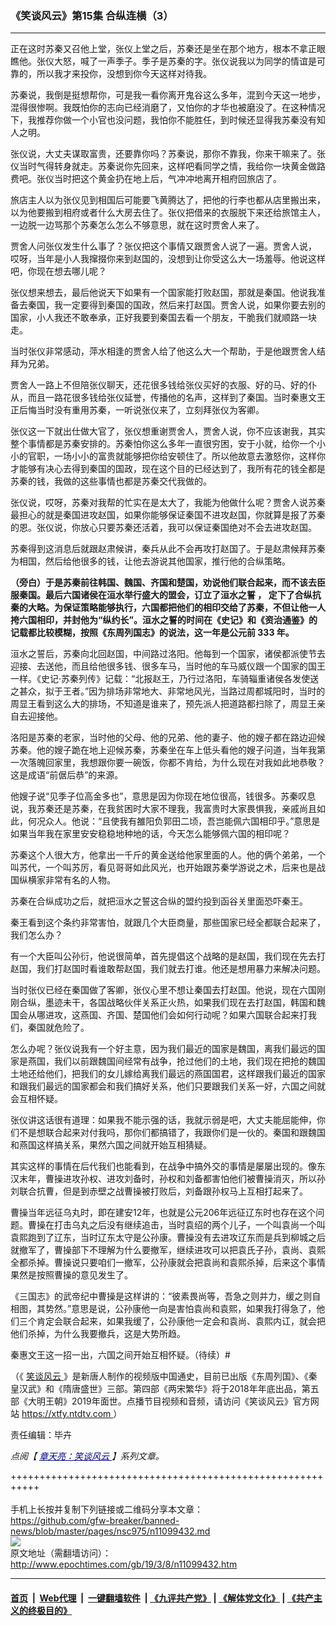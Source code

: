 ### 《笑谈风云》第15集 合纵连横（3）
------------------------

<p>
 正在这时苏秦又召他上堂，张仪上堂之后，苏秦还是坐在那个地方，根本不拿正眼瞧他。张仪大怒，喊了一声季子。季子是苏秦的字。张仪说我以为同学的情谊是可靠的，所以我才来投你，没想到你今天这样对待我。
</p>
<p>
 苏秦说，我倒是挺想帮你，可是我一看你离开鬼谷这么多年，混到今天这一地步，混得很惨啊。我既怕你的志向已经消磨了，又怕你的才华也被磨没了。在这种情况下，我推荐你做一个小官也没问题，我怕你不能胜任，到时候还显得我苏秦没有知人之明。
</p>
<p>
 张仪说，大丈夫谋取富贵，还要靠你吗？苏秦说，那你不靠我，你来干嘛来了。张仪当时气得转身就走。苏秦说你先回来，这样吧看同学之情，我给你一块黄金做路费吧。张仪当时把这个黄金扔在地上后，气冲冲地离开相府回旅店了。
</p>
<p>
 旅店主人以为张仪见到相国后可能要飞黄腾达了，把他的行李也都从店里搬出来，以为他要搬到相府或者什么大房去住了。张仪把借来的衣服脱下来还给旅馆主人，一边脱一边骂那个苏秦怎么怎么不够意思，就在这时贾舍人来了。
</p>
<p>
 贾舍人问张仪发生什么事了？张仪把这个事情又跟贾舍人说了一遍。贾舍人说， 哎呀，当年是小人我撺掇你来到赵国的，没想到让你受这么大一场羞辱。他说这样吧，你现在想去哪儿呢？
</p>
<p>
 张仪想来想去，最后他说天下如果有一个国家能打败赵国，那就是秦国。他说我准备去秦国，我一定要得到秦国的国政，然后来打赵国。贾舍人说，如果你要去别的国家，小人我还不敢奉承，正好我要到秦国去看一个朋友，干脆我们就顺路一块走。
</p>
<p>
 当时张仪非常感动，萍水相逢的贾舍人给了他这么大一个帮助，于是他跟贾舍人结拜为兄弟。
</p>
<p>
 贾舍人一路上不但陪张仪聊天，还花很多钱给张仪买好的衣服、好的马、好的仆从，而且一路花很多钱给张仪延誉，传播他的名声，这样到了秦国。当时秦惠文王正后悔当时没有重用苏秦，一听说张仪来了，立刻拜张仪为客卿。
</p>
<p>
 张仪这一下就出仕做大官了，张仪想重谢贾舍人，贾舍人说，你不应该谢我，其实整个事情都是苏秦安排的。苏秦怕你这么多年一直很穷困，安于小就，给你一个小小的官职，一场小小的富贵就能够把你给安顿住了。所以他故意去激怒你，这样你才能够有决心去得到秦国的国政，现在这个目的已经达到了，我所有花的钱全都是苏秦的钱，我做的这些事情也都是苏秦交代我做的。
</p>
<p>
 张仪说，哎呀，苏秦对我帮的忙实在是太大了，我能为他做什么呢？贾舍人说苏秦最担心的就是秦国进攻赵国，如果你能够保证秦国不进攻赵国，你就算是报了苏秦的恩。张仪说，你放心只要苏秦还活着，我可以保证秦国绝对不会去进攻赵国。
</p>
<p>
 苏秦得到这消息后就跟赵肃候讲，秦兵从此不会再攻打赵国了。于是赵肃候拜苏秦为相国，然后给他很多的钱，让他去游说其他国家，推行他的合纵策略。
</p>
<p>
 <strong>
  （旁白）于是苏秦前往韩国、魏国、齐国和楚国，劝说他们联合起来，而不该去臣服秦国。最后六国诸侯在洹水举行盛大的盟会，订立了洹水之誓
 </strong>
 <strong>
  ，
 </strong>
 <strong>
  定下了合纵抗秦的大略。为保证策略能够执行，六国都把他们的相印交给了苏秦，不但让他一人挎六国相印，并封他为“纵约长”。洹水之誓的时间在《史记》和《资治通鉴》的记载都比较模糊，按照《东周列国志》的说法，这一年是公元前
 </strong>
 <strong>
  333
 </strong>
 <strong>
  年。
 </strong>
</p>
<p>
 洹水之誓后，苏秦向北回赵国，中间路过洛阳。他每到一个国家，诸侯都派使节去迎接、去送他，而且给他很多钱、很多车马，当时他的车马威仪跟一个国家的国王一样。《史记‧苏秦列传》记载：“北报赵王，乃行过洛阳，车骑辎重诸侯各发使送之甚众，拟于王者。”因为排场非常地大、非常地风光，当路过周都城阳时，当时的周显王看到这么大的排场，不知道是谁来了，预先派人把道路都扫除了，周显王亲自去迎接他。
</p>
<p>
 洛阳是苏秦的老家，当时他的父母、他的兄弟、他的妻子、他的嫂子都在路边迎候苏秦。他的嫂子跪在地上迎候苏秦，苏秦坐在车上低头看他的嫂子问道，当年我第一次落魄回家里，我想跟你要一碗饭，你都不肯给，为什么现在对我如此地恭敬？这是成语“前倨后恭”的来源。
</p>
<p>
 他嫂子说“见季子位高金多也”，意思是因为你现在地位很高，钱很多。苏秦叹息说，我苏秦还是苏秦，在我贫困时大家不理我，我富贵时大家畏惧我，亲戚尚且如此，何况众人。他说：“且使我有雒阳负郭田二顷，吾岂能佩六国相印乎。”意思是如果当年我在家里安安稳稳地种地的话，今天怎么能够佩六国的相印呢？
</p>
<p>
 苏秦这个人很大方，他拿出一千斤的黄金送给他家里面的人。他的俩个弟弟，一个叫苏代，一个叫苏厉，看见哥哥如此风光，也开始跟苏秦学游说之术，后来也是战国纵横家非常有名的人物。
</p>
<p>
 苏秦在合纵成功之后，就把洹水之誓这合纵的盟约投到函谷关里面恐吓秦王。
</p>
<p>
 秦王看到这个条约非常害怕，就跟几个大臣商量，那些国家已经全都联合起来了，我们怎么办？
</p>
<p>
 有一个大臣叫公孙衍，他说很简单，首先提倡这个战略的是赵国，我们现在先去打赵国，我们打赵国时看谁敢帮赵国，我们就去打谁。他还是想用暴力来解决问题。
</p>
<p>
 当时张仪已经在秦国做了客卿，张仪心里不想让秦国去打赵国。他说，现在六国刚刚合纵，墨迹未干，各国战略伙伴关系正火热，如果我们现在去打赵国，韩国和魏国会从哪进攻，这燕国、齐国、楚国他们会如何行动呢？如果六国联合起来打我们，秦国就危险了。
</p>
<p>
 怎么办呢？张仪说我有一个好主意，因为我们最近的国家是魏国，离我们最远的国家是燕国，我们以前跟魏国间经常有战争，抢过他们的土地，我们现在把抢的魏国土地还给他们，把我们的女儿嫁给离我们最远的燕国国君，这样跟我们最近的国家和跟我们最远的国家都会和我们搞好关系，他们只要跟我们关系一好，六国之间就会互相怀疑。
</p>
<p>
 张仪讲这话很有道理：如果我不能示强的话，我就示弱是吧，大丈夫能屈能伸，你们不是想联合起来对付我吗，那你们都搞错了，我跟你们是一伙的。秦国和跟魏国和燕国这样搞关系，果然六国之间就开始互相猜疑。
</p>
<p>
 其实这样的事情在后代我们也能看到，在战争中搞外交的事情是屡屡出现的。像东汉末年，曹操进攻孙权、进攻刘备时，孙权和刘备都害怕他们被曹操消灭，所以孙刘联合抗曹，但是到赤壁之战曹操被打败后，刘备跟孙权马上互相打起来了。
</p>
<p>
 曹操当年远征乌丸时，即在建安12年，也就是公元206年远征辽东时也存在这个问题。曹操在打击乌丸之后没有继续追击，当时袁绍的两个儿子，一个叫袁尚一个叫袁熙跑到了辽东，当时辽东太守是公孙康。曹操没有去进攻辽东而是兵到柳城之后就撤军了，曹操部下不理解为什么要撤军，继续进攻可以把袁氏子孙，袁尚、袁熙全都杀掉。曹操说只要咱们一撤军，公孙康就会把袁尚和袁熙杀掉，后来这个事情果然是按照曹操的意见发生了。
</p>
<p>
 《三国志》的武帝纪中曹操是这样讲的：“彼素畏尚等，吾急之则并力，缓之则自相图，其势然。”意思是说，公孙康他一向是害怕袁尚和袁熙，如果我打得急了，他们三个肯定会联合起来，如果我缓了，公孙康他一定会和袁尚、袁熙内讧，就会把他们杀掉，为什么我要撤兵，这是大势所趋。
</p>
<p>
 秦惠文王这一招一出，六国之间开始互相怀疑。（待续）#
</p>
<p>
 （《
 <a href="http://www.epochtimes.com/gb/tag/%E7%AC%91%E8%B0%88%E9%A3%8E%E4%BA%91.html">
  笑谈风云
 </a>
 》是新唐人制作的视频版中国通史，目前已出版《东周列国》、《秦皇汉武》和《隋唐盛世》三部。第四部《两宋繁华》将于2018年年底出品，第五部《大明王朝》2019年面世。点播节目视频和音频，请访问《笑谈风云》官方网站
 <a href="https://xtfy.ntdtv.com" rel="noopener noreferrer" target="_blank">
  https://xtfy.ntdtv.com
 </a>
 ）
</p>
<p>
 责任编辑：毕卉
</p>
<p>
 <em>
  点阅【
  <span style="color: #000080;">
   <a href="http://www.epochtimes.com/gb/tag/%E7%AB%A0%E5%A4%A9%E4%BA%AE%EF%BC%9A%E7%AC%91%E8%AB%87%E9%A2%A8%E9%9B%B2.html" style="color: #000080;">
    章天亮：笑谈风云
   </a>
  </span>
  】系列文章。
 </em>
</p>

+++++++++++++++++++++++++++++++++++++++++++++++++++++++++++<br/><br/>
手机上长按并复制下列链接或二维码分享本文章：<br/>
https://github.com/gfw-breaker/banned-news/blob/master/pages/nsc975/n11099432.md <br/>
<a href='https://github.com/gfw-breaker/banned-news/blob/master/pages/nsc975/n11099432.md'><img src='https://github.com/gfw-breaker/banned-news/blob/master/pages/nsc975/n11099432.md.png'/></a> <br/>
原文地址（需翻墙访问）：http://www.epochtimes.com/gb/19/3/8/n11099432.htm


------------------------
#### [首页](https://github.com/gfw-breaker/banned-news/blob/master/README.md) &nbsp;|&nbsp; [Web代理](https://github.com/labour-camp/helloworld) &nbsp;|&nbsp; [一键翻墙软件](https://github.com/gfw-breaker/nogfw/blob/master/README.md) &nbsp;| [《九评共产党》](https://github.com/gfw-breaker/9ping.md/blob/master/README.md#九评之一评共产党是什么) | [《解体党文化》](https://github.com/gfw-breaker/jtdwh.md/blob/master/README.md) | [《共产主义的终极目的》](https://github.com/gfw-breaker/gczydzjmd.md/blob/master/README.md)

